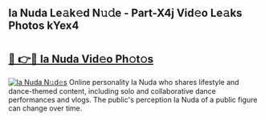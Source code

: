 ## Ia Nuda Le𝚊k𝚎d N𝚞𝚍e - Part-X4j Vid𝚎o Le𝚊ks Photos kYex4

# <h2><a href="http://fbdlvg.evod.top/?m=Ia+Nuda">🔗 👉🔴 Ia Nuda Vid𝚎o Ph𝚘t𝚘s</a></h2>

[![Ia Nuda N𝚞d𝚎s](https://i.imgur.com/8V9OHl7.gif)](http://fbdlvg.evod.top/?m=Ia+Nuda)
Online personality Ia Nuda who shares lifestyle and dance-themed content, including solo and collaborative dance performances and vlogs. The public's perception Ia Nuda of a public figure can change over time. 
